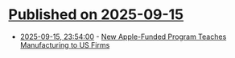# [Published on 2025-09-15](index.md)

* [2025-09-15, 23:54:00](https://soylentnews.org/article.pl?sid=25/09/15/1215255&from=rss) - [New Apple-Funded Program Teaches Manufacturing to US Firms](https://soylentnews.org/article.pl?sid=25/09/15/1215255&from=rss)

